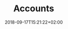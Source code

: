 ---
date: 2018-09-17T15:21:22+02:00
title: Accounts
description: Accounts in the platform.
weight: 2
---
